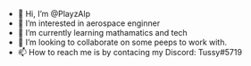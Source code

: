 - 👋 Hi, I’m @PlayzAlp
- 👀 I’m interested in aerospace enginner
- 🌱 I’m currently learning mathamatics and tech
- 💞️ I’m looking to collaborate on some peeps to work with. 
- 📫 How to reach me is by contacing my Discord: Tussy#5719

<!---
PlayzAlp/Tussy is a ✨ special ✨ repository because its `README.md` (this file) appears on your GitHub profile.
You can click the Preview link to take a look at your changes.
--->
